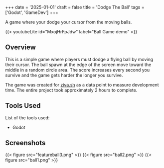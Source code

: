 +++
date = '2025-01-01'
draft = false
title = 'Dodge The Ball'
tags = ['Godot', 'GameDev']
+++

A game where your dodge your cursor from the moving balls.
<!--more-->

{{< youtubeLite id="MxojHrFpJdw" label="Ball Game demo" >}}

## Overview
This is a simple game where players must dodge a flying ball by moving their cursor. The ball spawn at the edge of the screen move toward the middle in a random circle area. The score increases every second you survive and the game gets harder the longer you survive.

The game was created for [ziva.sh](https://ziva.sh/) as a data point to measure development time. The entire project took approximately 2 hours to complete.

## Tools Used
List of the tools used:
- Godot

## Screenshots
{{< figure src="featureball3.png" >}}
{{< figure src="ball2.png" >}}
{{< figure src="ball1.png" >}}